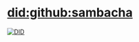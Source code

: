 # [did:github:sambacha](https://raw.githubusercontent.com/sambacha/ghdid/master/index.jsonld)

[![DID](https://github.com/sambacha/did/actions/workflows/did.yml/badge.svg)](https://github.com/sambacha/did/actions/workflows/did.yml)
